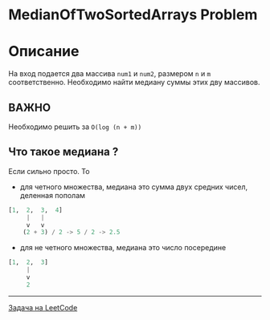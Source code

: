 # MedianOfTwoSortedArrays Problem

# Описание
На вход подается два массива `num1` и `num2`, размером `n` и `m` соответственно. Необходимо найти медиану суммы этих дву массивов.

## **ВАЖНО**
Необходимо решить за `O(log (n + m))`

## Что такое медиана ?
Если сильно просто. То 
- для четного множества, медиана это сумма двух средних чисел, деленная пополам
```python
[1,  2,  3,  4] 
     |   |
     v   v
    (2 + 3) / 2 -> 5 / 2 -> 2.5
```
- для не четного множества, медиана это число посередине
```python
[1,  2,  3]
     |
     v
     2 
```

---
<a href="https://leetcode.com/problems/median-of-two-sorted-arrays/">Задача на LeetCode</a>
